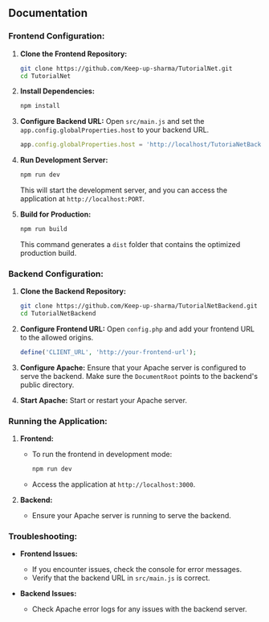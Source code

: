 
## Documentation

### Frontend Configuration:

1. **Clone the Frontend Repository:**
   ```bash
   git clone https://github.com/Keep-up-sharma/TutorialNet.git
   cd TutorialNet
   ```

2. **Install Dependencies:**
   ```bash
   npm install
   ```

3. **Configure Backend URL:**
   Open `src/main.js` and set the `app.config.globalProperties.host` to your backend URL.
   ```javascript
   app.config.globalProperties.host = 'http://localhost/TutoriaNetBackend/TutorialNetBackend';
   ```

4. **Run Development Server:**
   ```bash
   npm run dev
   ```

   This will start the development server, and you can access the application at `http://localhost:PORT`.

5. **Build for Production:**
   ```bash
   npm run build
   ```

   This command generates a `dist` folder that contains the optimized production build.

### Backend Configuration:

1. **Clone the Backend Repository:**
   ```bash
   git clone https://github.com/Keep-up-sharma/TutorialNetBackend.git
   cd TutorialNetBackend
   ```

2. **Configure Frontend URL:**
   Open `config.php` and add your frontend URL to the allowed origins.
   ```php
   define('CLIENT_URL', 'http://your-frontend-url');
   ```

3. **Configure Apache:**
   Ensure that your Apache server is configured to serve the backend. Make sure the `DocumentRoot` points to the backend's public directory.

4. **Start Apache:**
   Start or restart your Apache server.

### Running the Application:

1. **Frontend:**
   - To run the frontend in development mode:
     ```bash
     npm run dev
     ```
   - Access the application at `http://localhost:3000`.

2. **Backend:**
   - Ensure your Apache server is running to serve the backend.

### Troubleshooting:

- **Frontend Issues:**
  - If you encounter issues, check the console for error messages.
  - Verify that the backend URL in `src/main.js` is correct.

- **Backend Issues:**
  - Check Apache error logs for any issues with the backend server.